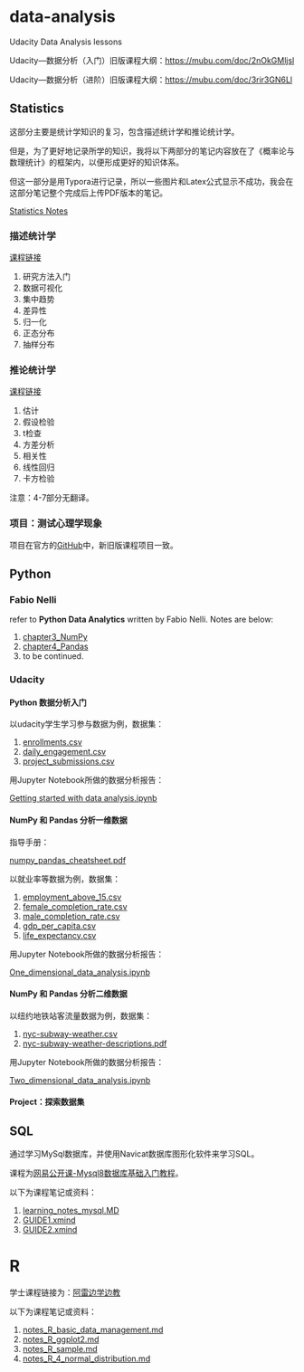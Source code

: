 # data-analysis

Udacity Data Analysis lessons

Udacity—数据分析（入门）旧版课程大纲：https://mubu.com/doc/2nOkGMljsl

Udacity—数据分析（进阶）旧版课程大纲：https://mubu.com/doc/3rir3GN6Ll

## Statistics

这部分主要是统计学知识的复习，包含描述统计学和推论统计学。

但是，为了更好地记录所学的知识，我将以下两部分的笔记内容放在了《概率论与数理统计》的框架内，以便形成更好的知识体系。

但这一部分是用Typora进行记录，所以一些图片和Latex公式显示不成功，我会在这部分笔记整个完成后上传PDF版本的笔记。

[Statistics Notes](https://github.com/agoclover/data-analysis/blob/master/statistics/Statistics%20Notes.md)

### 描述统计学

[课程链接](https://cn.udacity.com/course/intro-to-descriptive-statistics--ud827)

1. 研究方法入门
2. 数据可视化
3. 集中趋势
4. 差异性
5. 归一化
6. 正态分布
7. 抽样分布

### 推论统计学

[课程链接](https://classroom.udacity.com/courses/ud201)

1. 估计
2. 假设检验
3. t检查
4. 方差分析
5. 相关性
6. 线性回归
7. 卡方检验

注意：4-7部分无翻译。

### 项目：测试心理学现象

项目在官方的[GitHub](https://github.com/udacity/new-dand-advanced-china/blob/master/%E6%A3%80%E9%AA%8C%E5%BF%83%E7%90%86%E5%AD%A6%E7%8E%B0%E8%B1%A1/%E7%BB%9F%E8%AE%A1%E5%AD%A6%EF%BC%9A%E6%A3%80%E9%AA%8C%E5%BF%83%E7%90%86%E5%AD%A6%E7%8E%B0%E8%B1%A1.md)中，新旧版课程项目一致。

## Python

### Fabio Nelli

refer to __Python Data Analytics__ written by Fabio Nelli. Notes are below:

1. [chapter3_NumPy](https://github.com/agoclover/data-analysis/blob/master/python/notes_chapter3_numpy.md)
2. [chapter4_Pandas](https://github.com/agoclover/data-analysis/blob/master/python/notes_chapter4_pandas.md)
3. to be continued.

### Udacity

#### Python 数据分析入门

以udacity学生学习参与数据为例，数据集：

1. [enrollments.csv](https://github.com/agoclover/data-analysis/blob/master/python/enrollments.csv)
2. [daily_engagement.csv](https://github.com/agoclover/data-analysis/blob/master/python/daily_engagement.csv)
3. [project_submissions.csv](https://github.com/agoclover/data-analysis/blob/master/python/project_submissions.csv)

用Jupyter Notebook所做的数据分析报告：

[Getting started with data analysis.ipynb](https://github.com/agoclover/data-analysis/blob/master/python/Getting%20started%20with%20data%20analysis.ipynb)

#### NumPy 和 Pandas 分析一维数据

指导手册：

[numpy_pandas_cheatsheet.pdf](https://github.com/agoclover/data-analysis/blob/master/python/numpy_pandas_cheatsheet.pdf)

以就业率等数据为例，数据集：

1. [employment_above_15.csv](https://github.com/agoclover/data-analysis/blob/master/python/employment_above_15.csv)
2. [female_completion_rate.csv](https://github.com/agoclover/data-analysis/blob/master/python/female_completion_rate.csv)
3. [male_completion_rate.csv](https://github.com/agoclover/data-analysis/blob/master/python/male_completion_rate.csv)
4. [gdp_per_capita.csv](https://github.com/agoclover/data-analysis/blob/master/python/gdp_per_capita.csv)
5. [life_expectancy.csv](https://github.com/agoclover/data-analysis/blob/master/python/life_expectancy.csv)

用Jupyter Notebook所做的数据分析报告：

[One_dimensional_data_analysis.ipynb](https://github.com/agoclover/data-analysis/blob/master/python/One_dimensional_data_analysis.ipynb)

#### NumPy 和 Pandas 分析二维数据

以纽约地铁站客流量数据为例，数据集：

1. [nyc-subway-weather.csv](https://github.com/agoclover/data-analysis/blob/master/python/nyc-subway-weather.csv)
2. [nyc-subway-weather-descriptions.pdf](https://github.com/agoclover/data-analysis/blob/master/python/nyc-subway-weather-descriptions.pdf)

用Jupyter Notebook所做的数据分析报告：

[Two_dimensional_data_analysis.ipynb](https://github.com/agoclover/data-analysis/blob/master/python/Two_dimensional_data_analysis.ipynb)

#### Project：探索数据集

## SQL

通过学习MySql数据库，并使用Navicat数据库图形化软件来学习SQL。

课程为[网易公开课-Mysql8数据库基础入门教程](https://study.163.com/course/courseMain.htm?courseId=1005932016)。

以下为课程笔记或资料：

1. [learning_notes_mysql.MD](https://github.com/agoclover/data-analysis/blob/master/sql/learning_notes_mysql.MD)
2. [GUIDE1.xmind](https://github.com/agoclover/data-analysis/blob/master/sql/GUIDE1.xmind)
3. [GUIDE2.xmind](https://github.com/agoclover/data-analysis/blob/master/sql/GUIDE2.xmind)

# R

学士课程链接为：[阿雷边学边教](https://www.bilibili.com/video/av6268508)

以下为课程笔记或资料：
1. [notes_R_basic_data_management.md](https://github.com/agoclover/data-analysis/blob/master/R/notes_R_basic_data_management.md)
2. [notes_R_ggplot2.md](https://github.com/agoclover/data-analysis/blob/master/R/notes_R_ggplot2.md)
3. [notes_R_sample.md](https://github.com/agoclover/data-analysis/blob/master/R/notes_R_sample.md)
4. [notes_R_4_normal_distribution.md](https://github.com/agoclover/data-analysis/blob/master/R/notes_R_4_normal_distribution.md)
